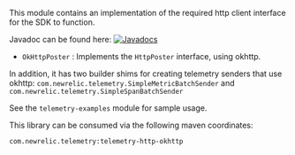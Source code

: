 This module contains an implementation of the required http client interface for the SDK to function.

Javadoc can be found here: [![Javadocs][javadoc-image]][javadoc-url]

* `OkHttpPoster` : Implements the `HttpPoster` interface, using okhttp.

In addition, it has two builder shims for creating telemetry senders that use okhttp:
`com.newrelic.telemetry.SimpleMetricBatchSender` and `com.newrelic.telemetry.SimpleSpanBatchSender`

See the `telemetry-examples` module for sample usage.

This library can be consumed via the following maven coordinates:

`com.newrelic.telemetry:telemetry-http-okhttp`

[javadoc-image]: https://www.javadoc.io/badge/com.newrelic.telemetry/telemetry-http-okhttp.svg
[javadoc-url]: https://www.javadoc.io/doc/com.newrelic.telemetry/telemetry-http-okhttp